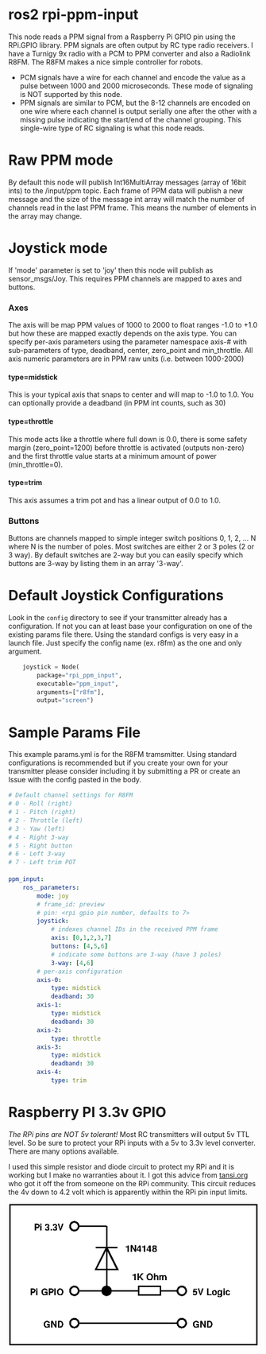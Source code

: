 # ros2 rpi-ppm-input

This node reads a PPM signal from a Raspberry Pi GPIO pin using the RPi.GPIO library.
PPM signals are often output by RC type radio receivers. I have a Turnigy 9x radio with
a PCM to PPM converter and also a Radiolink R8FM. The R8FM makes a nice simple controller
for robots.

- PCM signals have a wire for each channel and encode the value as a pulse between 1000
  and 2000 microseconds. These mode of signaling is NOT supported by this node.
- PPM signals are similar to PCM, but the 8-12 channels are encoded on one wire where
  each channel is output serially one after the other with a missing pulse indicating
  the start/end of the channel grouping. This single-wire type of RC signaling is what
  this node reads.


# Raw PPM mode

By default this node will publish Int16MultiArray messages (array of 16bit ints) to the
/input/ppm topic. Each frame of PPM data will publish a new message and the size of the
message int array will match the number of channels read in the last PPM frame. This means
the number of elements in the array may change.

# Joystick mode

If 'mode' parameter is set to 'joy' then this node will publish as sensor_msgs/Joy. This
requires PPM channels are mapped to axes and buttons.

### Axes
The axis will be map PPM values of 1000 to 2000 to float ranges -1.0 to +1.0 but how these
are mapped exactly depends on the axis type. You can specify per-axis parameters using the
parameter namespace axis-# with sub-parameters of type, deadband, center, zero_point and
min_throttle. All axis numeric parameters are in PPM raw units (i.e. between 1000-2000)

#### type=midstick
This is your typical axis that snaps to center and will map to -1.0 to 1.0. You can optionally
provide a deadband (in PPM int counts, such as 30)

#### type=throttle
This mode acts like a throttle where full down is 0.0, there is some safety margin (zero_point=1200)
before throttle is activated (outputs non-zero) and the first throttle value starts at a
minimum amount of power (min_throttle=0).

#### type=trim
This axis assumes a trim pot and has a linear output of 0.0 to 1.0.


### Buttons

Buttons are channels mapped to simple integer switch positions 0, 1, 2, ... N where N is the
number of poles. Most switches are either 2 or 3 poles (2 or 3 way). By default switches are
2-way but you can easily specify which buttons are 3-way by listing them in an array '3-way'.

# Default Joystick Configurations
Look in the `config` directory to see if your transmitter already has a configuration. If not
you can at least base your configuration on one of the existing params file there. Using the
standard configs is very easy in a launch file. Just specify the config name (ex. r8fm) as the
one and only argument.

```python
    joystick = Node(
        package="rpi_ppm_input",
        executable="ppm_input",
        arguments=["r8fm"],
        output="screen")
```


# Sample Params File
This example params.yml is for the R8FM tramsmitter. Using standard configurations is recommended
but if you create your own for your transmitter please consider including it by submitting a PR
or create an Issue with the config pasted in the body.

```yaml
# Default channel settings for R8FM
# 0 - Roll (right)
# 1 - Pitch (right)
# 2 - Throttle (left)
# 3 - Yaw (left)
# 4 - Right 3-way
# 5 - Right button
# 6 - Left 3-way
# 7 - Left trim POT

ppm_input:
    ros__parameters:
        mode: joy
        # frame_id: preview
        # pin: <rpi gpio pin number, defaults to 7>
        joystick:
            # indexes channel IDs in the received PPM frame
            axis: [0,1,2,3,7]
            buttons: [4,5,6]
            # indicate some buttons are 3-way (have 3 poles)
            3-way: [4,6]
        # per-axis configuration
        axis-0:
            type: midstick
            deadband: 30
        axis-1:
            type: midstick
            deadband: 30
        axis-2:
            type: throttle
        axis-3:
            type: midstick
            deadband: 30
        axis-4:
            type: trim
```      

# Raspberry PI 3.3v GPIO
*The RPi pins are NOT 5v tolerant!* Most RC transmitters will output 5v TTL level. So be
sure to protect your RPi inputs with a 5v to 3.3v level converter. There are many options
available. 

I used this simple resistor and diode circuit to protect my RPi and it is working but I
make no warranties about it. I got this advice from [tansi.org](https://www.tansi.org/rp/interfacing5v.html)
who got it off the from someone on the RPi community. This circuit reduces the 4v down
to 4.2 volt which is apparently within the RPi pin input limits.

![5v to 3.3v pin protection circuit](rpi-pin-protection.gif)


